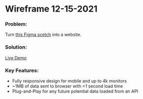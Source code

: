 # Wireframe 12-15-2021

### Problem:

Turn [this Figma scetch](https://www.figma.com/file/kX5TqhGyFoSgxShGzbGtBO/Women-Landing-Page-%28Community%29?node-id=1:5) into a website.

### Solution:

[Live Demo](https://wireframe-12-15-2021.vercel.app/)

### Key Features:

- Fully responsive design for mobile and up to 4k monitors
- ~1MB of data sent to browser with <1 second load time
- Plug-and-Play for any future potential data loaded from an API
